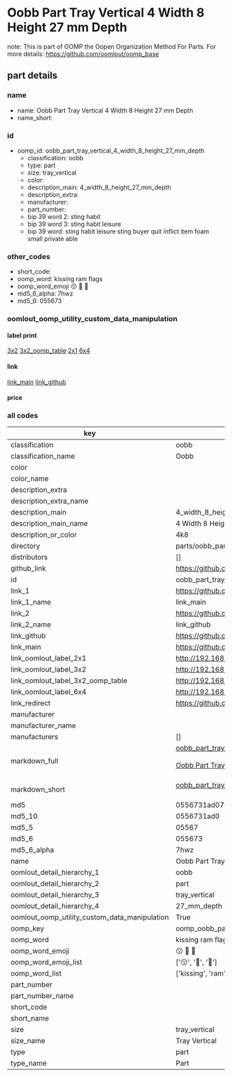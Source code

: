 # Oobb Part Tray Vertical 4 Width 8 Height 27 mm Depth  

note: This is part of OOMP the Oopen Organization Method For Parts. For more details: https://github.com/oomlout/oomp_base

##  part details
  







### name
* name: Oobb Part Tray Vertical 4 Width 8 Height 27 mm Depth
* name_short: 
### id
* oomp_id: oobb_part_tray_vertical_4_width_8_height_27_mm_depth
  * classification: oobb
  * type: part
  * size: tray_vertical
  * color: 
  * description_main: 4_width_8_height_27_mm_depth
  * description_extra: 
  * manufacturer: 
  * part_number: 
  * bip 39 word 2: sting habit
  * bip 39 word 3: sting habit leisure
  * bip 39 word: sting habit leisure sting buyer quit inflict item foam small private able

### other_codes
* short_code: 
* oomp_word: kissing ram flags
* oomp_word_emoji :kissing: :ram: :flags:
* md5_6_alpha: 7hwz
* md5_6: 055673






### oomlout_oomp_utility_custom_data_manipulation
#### label print
[3x2](http://192.168.1.245:1112/?label=oomp%207hwz)
[3x2_oomp_table](http://192.168.1.108:1112/?label=oomp%207hwz)
[2x1](http://192.168.1.242:1112/?label=oomp%207hwz)
[6x4](http://192.168.1.55:1112/?label=oomp%207hwz)    

#### link

[link_main](https://github.com/oomlout/oomlout_oomp_version_1_messy/tree/main/parts/oobb_part_tray_vertical_4_width_8_height_27_mm_depth) [link_github](https://github.com/oomlout/oomlout_oomp_version_1_messy/tree/main/parts/oobb_part_tray_vertical_4_width_8_height_27_mm_depth)                             

#### price







### all codes 
| key | value |  
| --- | --- |  
| classification | oobb |  
| classification_name | Oobb |  
| color |  |  
| color_name |  |  
| description_extra |  |  
| description_extra_name |  |  
| description_main | 4_width_8_height_27_mm_depth |  
| description_main_name | 4 Width 8 Height 27 mm Depth |  
| description_or_color | 4k8 |  
| directory | parts/oobb_part_tray_vertical_4_width_8_height_27_mm_depth |  
| distributors | [] |  
| github_link | https://github.com/oomlout/oomlout_oomp_part_src/tree/main/parts/oobb_part_tray_vertical_4_width_8_height_27_mm_depth |  
| id | oobb_part_tray_vertical_4_width_8_height_27_mm_depth |  
| link_1 | https://github.com/oomlout/oomlout_oomp_version_1_messy/tree/main/parts/oobb_part_tray_vertical_4_width_8_height_27_mm_depth |  
| link_1_name | link_main |  
| link_2 | https://github.com/oomlout/oomlout_oomp_version_1_messy/tree/main/parts/oobb_part_tray_vertical_4_width_8_height_27_mm_depth |  
| link_2_name | link_github |  
| link_github | https://github.com/oomlout/oomlout_oomp_version_1_messy/tree/main/parts/oobb_part_tray_vertical_4_width_8_height_27_mm_depth |  
| link_main | https://github.com/oomlout/oomlout_oomp_version_1_messy/tree/main/parts/oobb_part_tray_vertical_4_width_8_height_27_mm_depth |  
| link_oomlout_label_2x1 | http://192.168.1.242:1112/?label=oomp%207hwz |  
| link_oomlout_label_3x2 | http://192.168.1.245:1112/?label=oomp%207hwz |  
| link_oomlout_label_3x2_oomp_table | http://192.168.1.108:1112/?label=oomp%207hwz |  
| link_oomlout_label_6x4 | http://192.168.1.55:1112/?label=oomp%207hwz |  
| link_redirect | https://github.com/oomlout/oomlout_oomp_version_1_messy/tree/main/parts/oobb_part_tray_vertical_4_width_8_height_27_mm_depth |  
| manufacturer |  |  
| manufacturer_name |  |  
| manufacturers | [] |  
| markdown_full | [oobb_part_tray_vertical_4_width_8_height_27_mm_depth](none)<br>[](none)<br>[Oobb Part Tray Vertical 4 Width 8 Height 27 Mm Depth](none)<br><br> |  
| markdown_short | [oobb_part_tray_vertical_4_width_8_height_27_mm_depth](none)<br><br> |  
| md5 | 0556731ad076ce6ebf0fbd5eff5a0eaf |  
| md5_10 | 0556731ad0 |  
| md5_5 | 05567 |  
| md5_6 | 055673 |  
| md5_6_alpha | 7hwz |  
| name | Oobb Part Tray Vertical 4 Width 8 Height 27 mm Depth |  
| oomlout_detail_hierarchy_1 | oobb |  
| oomlout_detail_hierarchy_2 | part |  
| oomlout_detail_hierarchy_3 | tray_vertical |  
| oomlout_detail_hierarchy_4 | 27_mm_depth |  
| oomlout_oomp_utility_custom_data_manipulation | True |  
| oomp_key | oomp_oobb_part_tray_vertical_4_width_8_height_27_mm_depth |  
| oomp_word | kissing ram flags |  
| oomp_word_emoji | :kissing: :ram: :flags: |  
| oomp_word_emoji_list | [':kissing:', ':ram:', ':flags:'] |  
| oomp_word_list | ['kissing', 'ram', 'flags'] |  
| part_number |  |  
| part_number_name |  |  
| short_code |  |  
| short_name |  |  
| size | tray_vertical |  
| size_name | Tray Vertical |  
| type | part |  
| type_name | Part |  
